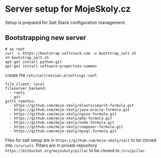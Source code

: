 # Server setup for MojeSkoly.cz

Setup is prepared for Salt Stack configuration management. 

## Bootstrapping new server

```
# as root
curl -L https://bootstrap.saltstack.com -o bootstrap_salt.sh
sh bootstrap_salt.sh
apt-get install python-git
apt-get install software-properties-common
```

create file `/etc/salt/minion.d/settings.conf`:

```
file_client: local
fileserver_backend:
  - roots
  - git
gitfs_remotes:
  - https://github.com/moje-skoly/elasticsearch-formula.git
  - https://github.com/moje-skoly/java-oracle-formula.git
  - https://github.com/moje-skoly/nginx-formula.git
  - https://github.com/moje-skoly/php-formula.git
  - https://github.com/moje-skoly/node-formula.git
  - https://github.com/moje-skoly/composer-formula.git
  - https://github.com/moje-skoly/mysql-formula.git

```

Files for salt setup are in `https://github.com/moje-skoly/salt` to be cloned into `/srv/salt`. Pillars are in private repository `https://bitbucket.org/mojeskoly/pillar` to be cloned to `/srv/pillar`. 
